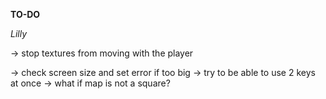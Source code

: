**TO-DO**

*Lilly*

<!-- -> convert floor and ceiling color (rgb) to actual color -->
-> stop textures from moving with the player
<!-- -> check Error messages to start with "ERROR\n" and then having a description -->
<!-- -> check minimapsize always being the same size, no matter the mapsize -->
-> check screen size and set error if too big
-> try to be able to use 2 keys at once
-> what if map is not a square?

